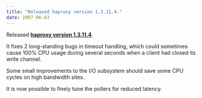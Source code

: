 ```yaml
---
title: "Released haproxy version 1.3.11.4."
date: 2007-06-03
---
```

Released **[haproxy version 1.3.11.4](download/1.3/src/)**.

It fixes 2 long-standing bugs in timeout handling, which could sometimes cause 100% CPU usage during several seconds when a client had closed its write channel.

Some small improvements to the I/O subsystem should save some CPU cycles on high bandwidth sites.

It is now possible to finely tune the pollers for reduced latency.

